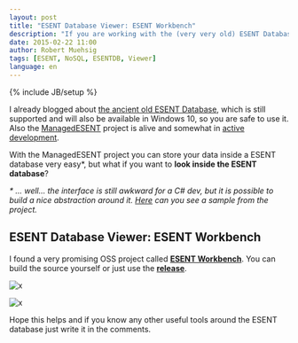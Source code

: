 ```yaml
---
layout: post
title: "ESENT Database Viewer: ESENT Workbench"
description: "If you are working with the (very very old) ESENT Database and you are looking for a simple tool to get a look at the raw data ESENTWorkbench might be interesting for you."
date: 2015-02-22 11:00
author: Robert Muehsig
tags: [ESENT, NoSQL, ESENTDB, Viewer]
language: en
---
```

{% include JB/setup %}

I already blogged about [the ancient old ESENT Database](http://blog.codeinside.eu/2013/12/12/esent-the-ancient-nosql-db-made-by-windows/), which is still supported and will also be available in Windows 10, so you are safe to use it. Also the [ManagedESENT](https://managedesent.codeplex.com/) project is alive and somewhat in [active development](https://managedesent.codeplex.com/SourceControl/list/changesets).

With the ManagedESENT project you can store your data inside a ESENT database very easy*, but what if you want to __look inside the ESENT database__?

_* ... well... the interface is still awkward for a C# dev, but it is possible to build a nice abstraction around it. [Here](https://managedesent.codeplex.com/wikipage?title=ManagedEsentSample&referringTitle=ManagedEsentDocumentation) can you see a sample from the project._

## ESENT Database Viewer: ESENT Workbench 

I found a very promising OSS project called [__ESENT Workbench__](https://bitbucket.org/gfkeogh/esentworkbench). You can build the source yourself or just use the [__release__](https://bitbucket.org/gfkeogh/esentworkbench/downloads).

![x]({{BASE_PATH}}/assets/md-images/2015-02-22/esentworkbench.png "ESENT Workbench Table Explorer")

![x]({{BASE_PATH}}/assets/md-images/2015-02-22/esentworkbenchdata.png "ESENT Workbench Data Explorer")

Hope this helps and if you know any other useful tools around the ESENT database just write it in the comments.
